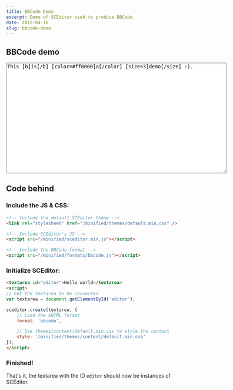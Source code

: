 ```yaml
---
title: BBCode Demo
excerpt: Demo of SCEditor used to produce BBCode
date: 2012-04-16
slug: bbcode-demo
---
```

## BBCode demo

<link rel="stylesheet" href="https://cdn.jsdelivr.net/npm/sceditor@latest/minified/themes/default.min.css" />
<script src="https://cdn.jsdelivr.net/combine/npm/sceditor@latest/minified/sceditor.min.js,npm/sceditor@latest/minified/formats/bbcode.js,npm/sceditor@latest/minified/icons/monocons.js"></script>

<textarea style="width:600px; height:300px" id="demo">This [b]is[/b] [color=#ff0000]a[/color] [size=3]demo[/size] :).</textarea><!--more-->

<script>
sceditor.create(document.getElementById('demo'), {
	width: '100%',
	style: 'https://cdn.jsdelivr.net/combine/npm/sceditor@latest/minified/themes/content/default.min.css',
	emoticonsRoot: '/',
	format: 'bbcode'
});
</script>

## Code behind

### Include the JS &amp; CSS:

```html
<!-- Include the default SCEditor theme -->
<link rel="stylesheet" href="/minified/themes/default.min.css" />

<!-- Include SCEditor's JS -->
<script src="/minified/sceditor.min.js"></script>

<!-- Include the BBCode format -->
<script src="/minified/formats/bbcode.js"></script>
```


### Initialize SCEditor:

```html
<textarea id="editor">Hello world</textarea>
<script>
// Get the textarea to be converted
var textarea = document.getElementById('editor');

sceditor.create(textarea, {
	// Load the XHTML format
	format: 'bbcode',

	// Use themes/content/default.min.css to style the content
	style: '/minified/themes/content/default.min.css'
});
</script>
```

### Finished!

That's it, the textarea with the ID `editor` should now be instances of SCEditor.
